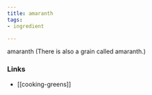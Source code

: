 ```yaml
---
title: amaranth
tags:
- ingredient

---
```

amaranth (There is also a grain called amaranth.)

### Links

* [[cooking-greens]]
